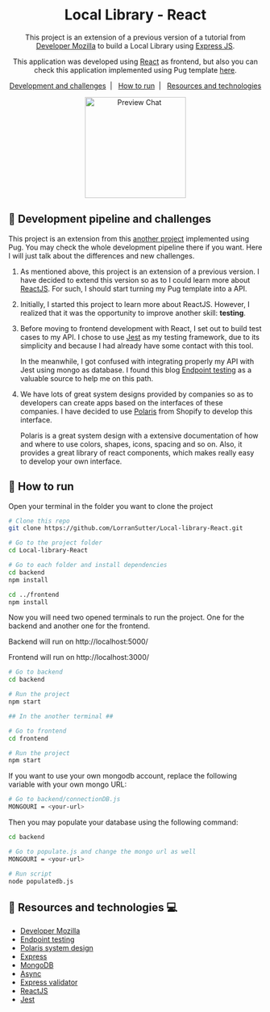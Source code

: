 <h1 align="center">
  Local Library - React
</h1>

<p align="center">
This project is an extension of a previous version of a tutorial from <a href='https://developer.mozilla.org/en-US/docs/Learn/Server-side/Express_Nodejs/Tutorial_local_library_website'>Developer Mozilla</a> to build a Local Library using <a href='http://expressjs.com/'>Express JS</a>.
</p>

<p align="center">
This application was developed using <a href='https://reactjs.org/'>React</a> as frontend, but also you can check this application implemented using Pug template <a href='https://github.com/LorranSutter/Local-library'>here</a>.
</p>

<p align="center">
    <a href='#straight_ruler-Development-pipeline-and-challenges'>Development and challenges</a>&nbsp;&nbsp;|&nbsp;&nbsp;
    <a href="#runner-how-to-run">How to run</a>&nbsp;&nbsp;|&nbsp;&nbsp;    
    <a href="#book-Resources-and-technologies-computer">Resources and technologies</a>
</p>
 
<div align="center">

<img src="https://res.cloudinary.com/lorransutter/image/upload/v1591732356/Local_library_react_preview.gif" alt="Preview Chat" height=200/>

</div>

## :straight_ruler: Development pipeline and challenges

This project is an extension from this [another project](<(https://github.com/LorranSutter/Local-library)>) implemented using Pug. You may check the whole development pipeline there if you want. Here I will just talk about the differences and new challenges.

1. As mentioned above, this project is an extension of a previous version. I have decided to extend this version so as to I could learn more about [ReactJS](https://reactjs.org/). For such, I should start turning my Pug template into a API.

2. Initially, I started this project to learn more about ReactJS. However, I realized that it was the opportunity to improve another skill: **testing**.

3. Before moving to frontend development with React, I set out to build test cases to my API. I chose to use [Jest](https://jestjs.io/) as my testing framework, due to its simplicity and because I had already have some contact with this tool.

   In the meanwhile, I got confused with integrating properly my API with Jest using mongo as database. I found this blog [Endpoint testing](https://zellwk.com/blog/endpoint-testing/) as a valuable source to help me on this path.

4. We have lots of great system designs provided by companies so as to developers can create apps based on the interfaces of these companies. I have decided to use [Polaris](https://polaris.shopify.com/) from Shopify to develop this interface.

   Polaris is a great system design with a extensive documentation of how and where to use colors, shapes, icons, spacing and so on. Also, it provides a great library of react components, which makes really easy to develop your own interface.

## :runner: How to run

Open your terminal in the folder you want to clone the project

```sh
# Clone this repo
git clone https://github.com/LorranSutter/Local-library-React.git

# Go to the project folder
cd Local-library-React

# Go to each folder and install dependencies
cd backend
npm install

cd ../frontend
npm install
```

Now you will need two opened terminals to run the project. One for the backend and another one for the frontend.

Backend will run on http://localhost:5000/

Frontend will run on http://localhost:3000/

```sh
# Go to backend
cd backend

# Run the project
npm start

## In the another terminal ##

# Go to frontend
cd frontend

# Run the project
npm start
```

If you want to use your own mongodb account, replace the following variable with your own mongo URL:

```sh
# Go to backend/connectionDB.js
MONGOURI = <your-url>
```

Then you may populate your database using the following command:

```sh
cd backend

# Go to populate.js and change the mongo url as well
MONGOURI = <your-url>

# Run script
node populatedb.js
```

## :book: Resources and technologies :computer:

- [Developer Mozilla](https://developer.mozilla.org/en-US/docs/Learn/Server-side/Express_Nodejs/Tutorial_local_library_website)
- [Endpoint testing](https://zellwk.com/blog/endpoint-testing/)
- [Polaris system design](https://polaris.shopify.com/components/get-started)
- [Express](http://expressjs.com/)
- [MongoDB](https://www.mongodb.com/)
- [Async](https://caolan.github.io/async/v3/)
- [Express validator](https://express-validator.github.io/docs/)
- [ReactJS](https://reactjs.org/)
- [Jest](https://jestjs.io/)
